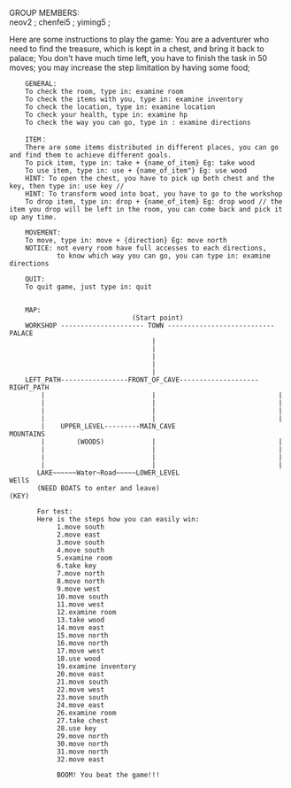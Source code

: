 GROUP MEMBERS:  
                neov2 ;
                chenfei5 ;
                yiming5 ;

Here are some instructions to play the game:
        You are a adventurer who need to find the treasure, which is kept in a chest, and bring it back to palace;
        You don't have much time left, you have to finish the task in 50 moves;
        you may increase the step limitation by having some food;

        GENERAL:
        To check the room, type in: examine room
        To check the items with you, type in: examine inventory
        To check the location, type in: examine location
        To check your health, type in: examine hp
        To check the way you can go, type in : examine directions

        ITEM：
        There are some items distributed in different places, you can go and find them to achieve different goals.
        To pick item, type in: take + {name_of_item} Eg: take wood
        To use item, type in: use + {name_of_item"} Eg: use wood
        HINT: To open the chest, you have to pick up both chest and the key, then type in: use key //
        HINT: To transform wood into boat, you have to go to the workshop
        To drop item, type in: drop + {name_of_item} Eg: drop wood // the item you drop will be left in the room, you can come back and pick it up any time.

        MOVEMENT:
        To move, type in: move + {direction} Eg: move north
        NOTICE: not every room have full accesses to each directions,
                to know which way you can go, you can type in: examine directions

        QUIT:
        To quit game, just type in: quit


        MAP:
                                   (Start point)
        WORKSHOP --------------------- TOWN --------------------------- PALACE                                  
                                        |   
                                        |
                                        |
                                        |
                                        |
        LEFT_PATH-----------------FRONT_OF_CAVE--------------------RIGHT_PATH
            |                           |                               |
            |                           |                               |
            |                           |                               |
            |                           |                               |
            |    UPPER_LEVEL---------MAIN_CAVE                      MOUNTAINS
            |        (WOODS)            |                               |
            |                           |                               |
            |                           |                               |
            |                           |                               |
           LAKE~~~~~~Water~Road~~~~~LOWER_LEVEL                       WEllS
           (NEED BOATS to enter and leave)                            (KEY)                               

           For test:
           Here is the steps how you can easily win:
                1.move south
                2.move east
                3.move south
                4.move south
                5.examine room
                6.take key
                7.move north
                8.move north
                9.move west
                10.move south
                11.move west
                12.examine room
                13.take wood
                14.move east
                15.move north
                16.move north
                17.move west
                18.use wood
                19.examine inventory
                20.move east
                21.move south
                22.move west
                23.move south
                24.move east
                26.examine room
                27.take chest
                28.use key
                29.move north
                30.move north
                31.move north
                32.move east

                BOOM! You beat the game!!!
